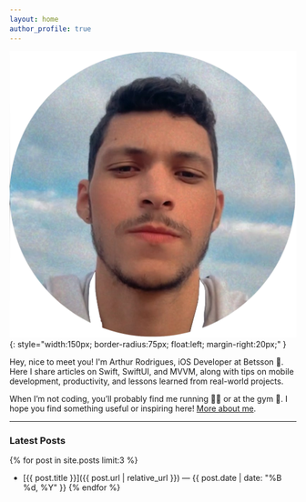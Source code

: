 ```yaml
---
layout: home
author_profile: true
---
```


![Arthur Rodrigues](/assets/images/profile.png){: style="width:150px; border-radius:75px; float:left; margin-right:20px;" }

Hey, nice to meet you! I'm Arthur Rodrigues, iOS Developer at Betsson 🎯.
Here I share articles on Swift, SwiftUI, and MVVM, along with tips on mobile development, productivity, and lessons learned from real-world projects.

When I’m not coding, you’ll probably find me running 🏃‍♂️ or at the gym 💪.
I hope you find something useful or inspiring here!
[More about me](/about/).

---

### Latest Posts
{% for post in site.posts limit:3 %}
- [{{ post.title }}]({{ post.url | relative_url }}) — {{ post.date | date: "%B %d, %Y" }}
{% endfor %}

